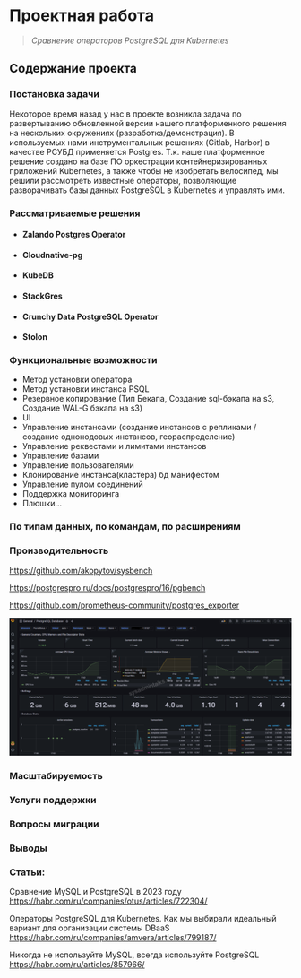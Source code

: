 # **Проектная работа**
> _Сравнение операторов PostgreSQL для Kubernetes_

## Содержание проекта

### Постановка задачи
Некоторое время назад у нас в проекте возникла задача по развертыванию обновленной версии нашего
платформенного решения на нескольких окружениях (разработка/демонстрация).
В используемых нами инструментальных решениях (Gitlab, Harbor) в качестве РСУБД применяется Postgres. 
Т.к. наше платформенное решение создано на базе ПО оркестрации контейнеризированных приложений Kubernetes, а также чтобы
не изобретать велосипед, мы решили рассмотреть известные операторы, позволяющие разворачивать базы данных 
PostgreSQL в Kubernetes и управлять ими.

### Рассматриваемые решения

- #### Zalando Postgres Operator
- #### Сloudnative-pg
- #### KubeDB
- #### StackGres
- #### Crunchy Data PostgreSQL Operator
- #### Stolon

### Функциональные возможности

- Метод установки оператора
- Метод установки инстанса PSQL
- Резервное копирование (Тип Бекапа, Создание  sql-бэкапа на s3, Создание WAL-G бэкапа на s3)
- UI
- Управление инстансами (создание инстансов с репликами /создание однонодовых инстансов, геораспределение)
- Управление реквестами и лимитами инстансов
- Управление базами
- Управление пользователями
- Клонирование инстанса(кластера) бд манифестом
- Управление пулом соединений
- Поддержка мониторинга
- Плюшки...

### По типам данных, по командам, по расширениям

### Производительность

https://github.com/akopytov/sysbench

https://postgrespro.ru/docs/postgrespro/16/pgbench

https://github.com/prometheus-community/postgres_exporter

![img.png](img.png)

### Масштабируемость
### Услуги поддержки
### Вопросы миграции
### Выводы

### Статьи:
Сравнение MySQL и PostgreSQL в 2023 году
https://habr.com/ru/companies/otus/articles/722304/

Операторы PostgreSQL для Kubernetes. Как мы выбирали идеальный вариант для организации системы DBaaS
https://habr.com/ru/companies/amvera/articles/799187/

Никогда не используйте MySQL, всегда используйте PostgreSQL
https://habr.com/ru/articles/857966/
